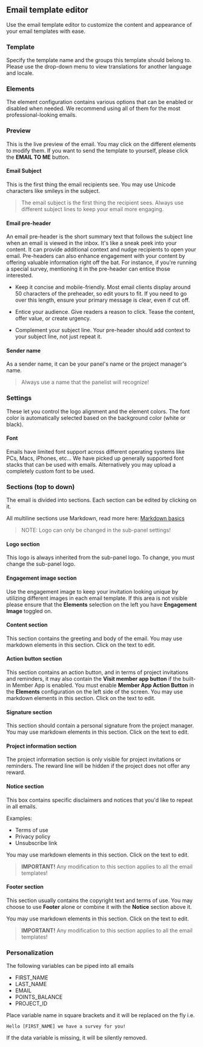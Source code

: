 ## Email template editor
Use the email template editor to customize the content and appearance of your email templates with ease. 

### Template
Specify the template name and the groups this template should belong to. Please use the drop-down menu to view translations for another language and locale.

### Elements
The element configuration contains various options that can be enabled or disabled when needed. We recommend using all of them for the most professional-looking emails.

### Preview
This is the live preview of the email. You may click on the different elements to modify them. If you want to send the template to yourself, please click the **EMAIL TO ME** button.

#### Email Subject
This is the first thing the email recipients see. You may use Unicode characters like smileys in the subject.

> The email subject is the first thing the recipient sees. Always use different subject lines to keep your email more engaging.

#### Email pre-header
An email pre-header is the short summary text that follows the subject line when an email is viewed in the inbox. It's like a sneak peek into your content. It can provide additional context and nudge recipients to open your email. Pre-headers can also enhance engagement with your content by offering valuable information right off the bat. For instance, if you're running a special survey, mentioning it in the pre-header can entice those interested.

- Keep it concise and mobile-friendly. Most email clients display around 50 characters of the preheader, so edit yours to fit. If you need to go over this length, ensure your primary message is clear, even if cut off.

- Entice your audience. Give readers a reason to click. Tease the content, offer value, or create urgency.

- Complement your subject line. Your pre-header should add context to your subject line, not just repeat it.

#### Sender name
As a sender name, it can be your panel's name or the project manager's name.

> Always use a name that the panelist will recognize!

### Settings
These let you control the logo alignment and the element colors. The font color is automatically selected based on the background color (white or black).

#### Font
Emails have limited font support across different operating systems like PCs, Macs, iPhones, etc... We have picked up generally supported font stacks that can be used with emails. Alternatively you may upload a completely custom font to be used. 

### Sections (top to down)

The email is divided into sections. Each section can be edited by clicking on it. 

All multiline sections use Markdown, read more here: [Markdown basics](https://www.markdownguide.org/basic-syntax/#overview)

> NOTE: Logo can only be changed in the sub-panel settings!

#### Logo section
This logo is always inherited from the sub-panel logo. To change, you must change the sub-panel logo.

#### Engagement image section
Use the engagement image to keep your invitation looking unique by utilizing different images in each email template. If this area is not visible please ensure that the **Elements** selection on the left you have **Engagement Image** toggled on.

#### Content section
This section contains the greeting and body of the email. You may use markdown elements in this section. Click on the text to edit.

#### Action button section
This section contains an action button, and in terms of project invitations and reminders, it may also contain the **Visit member app button** if the built-in Member App is enabled. You must enable **Member App Action Button** in the **Elements** configuration on the left side of the screen. You may use markdown elements in this section. Click on the text to edit.

#### Signature section
This section should contain a personal signature from the project manager. You may use markdown elements in this section. Click on the text to edit.

#### Project information section
The project information section is only visible for project invitations or reminders. The reward line will be hidden if the project does not offer any reward.

#### Notice section
This box contains specific disclaimers and notices that you'd like to repeat in all emails. 

Examples:

- Terms of use
- Privacy policy
- Unsubscribe link

You may use markdown elements in this section. Click on the text to edit. 

> **IMPORTANT!** Any modification to this section applies to all the email templates!

#### Footer section
This section usually contains the copyright text and terms of use. You may choose to use **Footer** alone or combine it with the **Notice** section above it.

You may use markdown elements in this section. Click on the text to edit. 

> **IMPORTANT!** Any modification to this section applies to all the email templates!

### Personalization

The following variables can be piped into all emails

- FIRST_NAME
- LAST_NAME
- EMAIL
- POINTS_BALANCE
- PROJECT_ID

Place variable name in square brackets and it will be replaced on the fly i.e. 

```Hello [FIRST_NAME] we have a survey for you!```

If the data variable is missing, it will be silently removed.
